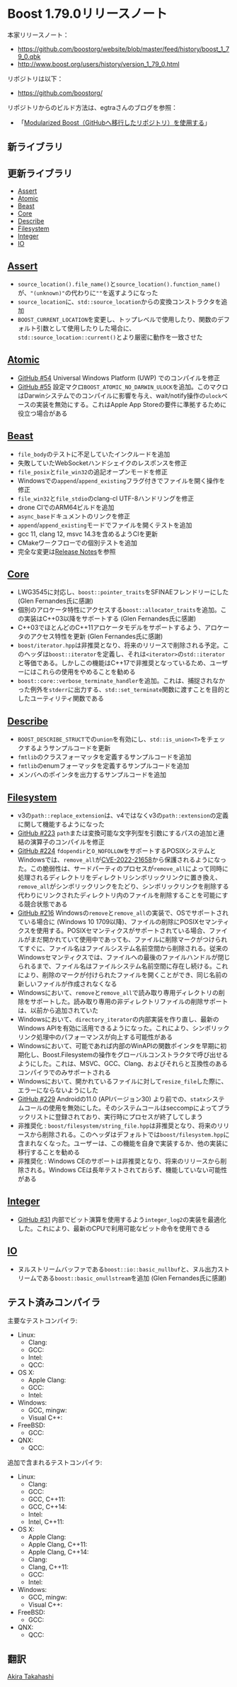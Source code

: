 # Boost 1.79.0リリースノート

本家リリースノート：

- <https://github.com/boostorg/website/blob/master/feed/history/boost_1_79_0.qbk>
- <http://www.boost.org/users/history/version_1_79_0.html>


リポジトリは以下：

- <https://github.com/boostorg/>


リポジトリからのビルド方法は、egtraさんのブログを参照：

- 「[Modularized Boost（GitHubへ移行したリポジトリ）を使用する](http://dev.activebasic.com/egtra/2013/12/03/620/)」


## 新ライブラリ


## 更新ライブラリ

- [Assert](#assert)
- [Atomic](#atomic)
- [Beast](#beast)
- [Core](#core)
- [Describe](#describe)
- [Filesystem](#filesystem)
- [Integer](#integer)
- [IO](#io)


## <a id="assert" href="#assert">Assert</a>

- `source_location().file_name()`と`source_location().function_name()`が、`"(unknown)"`の代わりに`""`を返すようになった
- `source_location`に、`std::source_location`からの変換コンストラクタを追加
- `BOOST_CURRENT_LOCATION`を変更し、トップレベルで使用したり、関数のデフォルト引数として使用したりした場合に、`std::source_location::current()`とより厳密に動作を一致させた


## <a id="atomic" href="#atomic">Atomic</a>

- [GitHub #54](https://github.com/boostorg/atomic/issues/54) Universal Windows Platform (UWP) でのコンパイルを修正
- [GitHub #55](https://github.com/boostorg/atomic/issues/55) 設定マクロ`BOOST_ATOMIC_NO_DARWIN_ULOCK`を追加。このマクロはDarwinシステムでのコンパイルに影響を与え、wait/notify操作の`ulock`ベースの実装を無効にする。これはApple App Storeの要件に準拠するために役立つ場合がある


## <a id="beast" href="#beast">Beast</a>

- `file_body`のテストに不足していたインクルードを追加
- 失敗していたWebSocketハンドシェイクのレスポンスを修正
- `file_posix`と`file_win32`の追記オープンモードを修正
- Windowsでの`append`/`append_existing`フラグ付きでファイルを開く操作を修正
- `file_win32`と`file_stdio`のclang-cl UTF-8ハンドリングを修正
- drone CIでのARM64ビルドを追加
- `async_base`ドキュメントのリンクを修正
- `append`/`append_existing`モードでファイルを開くテストを追加
- gcc 11, clang 12, msvc 14.3を含めるようCIを更新
- CMakeワークフローでの個別テストを追加
- 完全な変更は[Release Notes](https://www.boost.org/doc/libs/release/libs/beast/doc/html/beast/release_notes.html)を参照


## <a id="core" href="#core">Core</a>

- LWG3545に対応し、`boost::pointer_traits`をSFINAEフレンドリーにした (Glen Fernandes氏に感謝)
- 個別のアロケータ特性にアクセスする`boost::allocator_traits`を追加。この実装はC++03以降をサポートする (Glen Fernandes氏に感謝)
- C++03でほとんどのC++11アロケータモデルをサポートするよう、アロケータのアクセス特性を更新 (Glen Fernandes氏に感謝)
- `boost/iterator.hpp`は非推奨となり、将来のリリースで削除される予定。このヘッダは`boost::iterator`を定義し、それは`<iterator>`の`std::iterator`と等価である。しかしこの機能はC++17で非推奨となっているため、ユーザーにはこれらの使用をやめることを勧める
- `boost::core::verbose_terminate_handler`を追加。これは、捕捉されなかった例外を`stderr`に出力する、`std::set_terminate`関数に渡すことを目的としたユーティリティ関数である


## <a id="describe" href="#describe">Describe</a>

- `BOOST_DESCRIBE_STRUCT`での`union`を有効にし、`std::is_union<T>`をチェックするようサンプルコードを更新
- `fmtlib`のクラスフォーマッタを定義するサンプルコードを追加
- `fmtlib`のenumフォーマッタを定義するサンプルコードを追加
- メンバへのポインタを出力するサンプルコードを追加


## <a id="filesystem" href="#filesystem">Filesystem</a>

- v3の`path::replace_extension`は、v4ではなくv3の`path::extension`の定義に関して機能するようになった
- [GitHub #223](https://github.com/boostorg/filesystem/issues/223) `path`または変換可能な文字列型を引数にするパスの追加と連結の演算子のコンパイルを修正
- [GitHub #224](https://github.com/boostorg/filesystem/issues/224) `fdopendir`と`O_NOFOLLOW`をサポートするPOSIXシステムとWindowsでは、`remove_all`が[CVE-2022-21658](https://www.cve.org/CVERecord?id=CVE-2022-21658)から保護されるようになった。この脆弱性は、サードパーティのプロセスが`remove_all`によって同時に処理されるディレクトリをディレクトリシンボリックリンクに置き換え、`remove_all`がシンボリックリンクをたどり、シンボリックリンクを削除する代わりにリンクされたディレクトリ内のファイルを削除することを可能にする競合状態である
- [GitHub #216](https://github.com/boostorg/filesystem/issues/216) Windowsの`remove`と`remove_all`の実装で、OSでサポートされている場合に (Windows 10 1709以降)、ファイルの削除にPOSIXセマンティクスを使用する。POSIXセマンティクスがサポートされている場合、ファイルがまだ開かれていて使用中であっても、ファイルに削除マークがつけられてすぐに、ファイル名はファイルシステム名前空間から削除される。従来のWindowsセマンティクスでは、ファイルへの最後のファイルハンドルが閉じられるまで、ファイル名はファイルシステム名前空間に存在し続ける。これにより、削除のマークが付けられたファイルを開くことができ、同じ名前の新しいファイルが作成されなくなる
- Windowsにおいて、`remove`と`remove_all`で読み取り専用ディレクトリの削除をサポートした。読み取り専用の非ディレクトリファイルの削除サポートは、以前から追加されていた
- Windowsにおいて、`directory_iterator`の内部実装を作り直し、最新のWindows APIを有効に活用できるようになった。これにより、シンボリックリンク処理中のパフォーマンスが向上する可能性がある
- Windowsにおいて、可能であれば内部のWinAPIの関数ポインタを早期に初期化し、Boost.Filesystemの操作をグローバルコンストラクタで呼び出せるようにした。これは、MSVC、GCC、Clang、およびそれらと互換性のあるコンパイラでのみサポートされる
- Windowsにおいて、開かれているファイルに対して`resize_file`した際に、エラーにならないようにした
- [GitHub #229](https://github.com/boostorg/filesystem/issues/229) Androidの11.0 (APIバージョン30) より前での、`statx`システムコールの使用を無効にした。そのシステムコールはseccompによってブラックリストに登録されており、実行時にプロセスが終了してしまう
- 非推奨化 : `boost/filesystem/string_file.hpp`は非推奨となり、将来のリリースから削除される。このヘッダはデフォルトでは`boost/filesystem.hpp`に含まれなくなった。ユーザーは、この機能を自身で実装するか、他の実装に移行することを勧める
- 非推奨化 : Windows CEのサポートは非推奨となり、将来のリリースから削除される。Windows CEは長年テストされておらず、機能していない可能性がある


## <a id="integer" href="#integer">Integer</a>

- [GitHub #31](https://github.com/boostorg/integer/issues/31) 内部でビット演算を使用するよう`integer_log2`の実装を最適化した。これにより、最新のCPUで利用可能なビット命令を使用できる


## <a id="io" href="#io">IO</a>

- ヌルストリームバッファである`boost::io::basic_nullbuf`と、ヌル出力ストリームである`boost::basic_onullstream`を追加 (Glen Fernandes氏に感謝)



## テスト済みコンパイラ
主要なテストコンパイラ:

- Linux:
    - Clang:
    - GCC:
    - Intel:
    - QCC:
- OS X:
    - Apple Clang:
    - GCC:
    - Intel:
- Windows:
    - GCC, mingw:
    - Visual C++:
- FreeBSD:
    - GCC:
- QNX:
    - QCC:

追加で含まれるテストコンパイラ:

- Linux:
    - Clang:
    - GCC:
    - GCC, C++11:
    - GCC, C++14:
    - Intel:
    - Intel, C++11:
- OS X:
    - Apple Clang:
    - Apple Clang, C++11:
    - Apple Clang, C++14:
    - Clang:
    - Clang, C++11:
    - GCC:
    - Intel:
- Windows:
    - GCC, mingw:
    - Visual C++:
- FreeBSD:
    - GCC:
- QNX:
    - QCC:

## 翻訳
[Akira Takahashi](https://github.com/faithandbrave)

